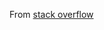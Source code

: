 From [stack overflow](https://stackoverflow.com/questions/16736856/what-should-be-in-my-gitignore-for-an-android-studio-project)
